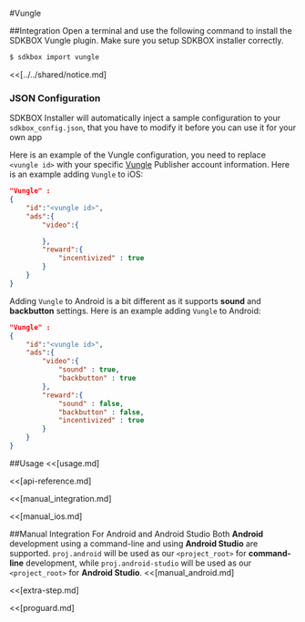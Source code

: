 <!--
Include Base: /Users/jtsm/Chukong-Inc/pr/en/src/vungle/v3-cpp
-->

#Vungle

##Integration
Open a terminal and use the following command to install the SDKBOX Vungle plugin. Make sure you setup SDKBOX installer correctly.
```bash
$ sdkbox import vungle
```

<<[../../shared/notice.md]

<!--## Configuration
<<[../../shared/sdkbox_cloud.md]
<<[../../shared/remote_application_config.md]-->

### JSON Configuration
SDKBOX Installer will automatically inject a sample configuration to your `sdkbox_config.json`, that you have to modify it before you can use it for your own app

Here is an example of the Vungle configuration, you need to replace `<vungle id>`  with your specific [Vungle](http://vungle.com) Publisher account information.
Here is an example adding `Vungle` to iOS:
```json
"Vungle" :
{
    "id":"<vungle id>",
    "ads":{
        "video":{

        },
        "reward":{
            "incentivized" : true
        }
    }
}
```

<!--<<[sdkbox-config-encrypt.md]-->

Adding `Vungle` to Android is a bit different as it supports __sound__ and
__backbutton__ settings. Here is an example adding `Vungle` to Android:
```json
"Vungle" :
{
    "id":"<vungle id>",
    "ads":{
        "video":{
            "sound" : true,
            "backbutton" : true
        },
        "reward":{
            "sound" : false,
            "backbutton" : false,
            "incentivized" : true
        }
    }
}
```

##Usage
<<[usage.md]

<<[api-reference.md]

<<[manual_integration.md]

<<[manual_ios.md]

##Manual Integration For Android and Android Studio
Both __Android__ development using a command-line and using __Android Studio__ are supported. `proj.android` will be used as our `<project_root>` for __command-line__ development, while `proj.android-studio` will be used as our `<project_root>` for __Android Studio__.
<<[manual_android.md]

<<[extra-step.md]

<<[proguard.md]
